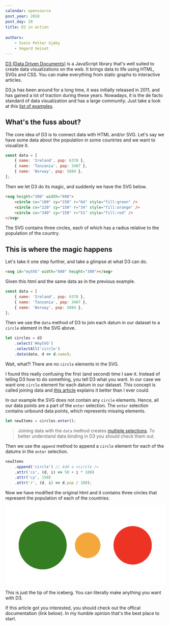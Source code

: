 ```yaml
---
calendar: opensource
post_year: 2018
post_day: 20
title: D3 in action

authors:
    - Svein Petter Gjøby
    - Vegard Veiset
---
```


[D3 (Data Driven Documents)](https://d3js.org/) is a JavaScript library that's well suited to create data visualizations on the web. It brings data to life using HTML, SVGs and CSS. You can make everything from static graphs to interactive articles.

D3.js has been around for a long time, it was initially released in 2011, and has gained a lot of traction during these years. Nowadays, it is the de facto standard of data visualization and has a large community. Just take a look at this [list of examples](https://github.com/d3/d3/wiki/Gallery).

## What's the fuss about?

The core idea of D3 is to connect data with HTML and/or SVG. Let's say we have some data about the population in some countries and we want to visualize it.

```js
const data = [
    { name: 'Ireland', pop: 6378 },
    { name: 'Tanzania', pop: 3407 },
    { name: 'Norway', pop: 5084 },
];
```

Then we let D3 do its magic, and suddenly we have the SVG below.

```html
<svg height="300" width="600">
    <circle cx="100" cy="150" r="64" style="fill:green" />
    <circle cx="220" cy="150" r="34" style="fill:orange" />
    <circle cx="340" cy="150" r="51" style="fill:red" />
</svg>
```

The SVG contains three circles, each of which has a radius relative to the population of the country.

## This is where the magic happens

Let's take it one step further, and take a glimpse at what D3 can do.

```html
<svg id="mySVG" width="600" height="300"></svg>
```

Given this html and the same data as in the previous example.

```js
const data = [
    { name: 'Ireland', pop: 6378 },
    { name: 'Tanzania', pop: 3407 },
    { name: 'Norway', pop: 5084 },
];
```

Then we use the `data` method of D3 to join each datum in our dataset to a `circle` element in the SVG above.

```js
let circles = d3
    .select('#mySVG')
    .selectAll('circle')
    .data(data, d => d.name);
```

Wait, what?! There are no `circle` elements in the SVG.

I found this really confusing the first (and second) time I saw it. Instead of telling D3 how to do something, you tell D3 what you want. In our case we want one `circle` element for each datum in our dataset. This concept is called joining data and [this article](https://bost.ocks.org/mike/join/) explains it better than I ever could.

In our example the SVG does not contain any `circle` elements. Hence, all our data points are a part of the `enter` selection. The `enter` selection contains unbound data points, which represents missing elements.

```js
let newItems = circles.enter();
```

> Joining data with the `data` method creates [multiple selections](https://github.com/d3/d3-selection/blob/master/README.md#joining-data). To better understand data binding in D3 you should check them out.

Then we use the `append` method to append a `circle` element for each of the datums in the `enter` selection.

```js
newItems
    .append('circle') // Add a <circle />
    .attr('cx', (d, i) => 50 + i * 100)
    .attr('cy', 150)
    .attr('r', (d, i) => d.pop / 100);
```

Now we have modified the original html and it contains three circles that represent the population of each of the countries.

<img src="https://raw.githubusercontent.com/bekk/intro-til-d3/master/img/slides/svg-example.png" />

This is just the tip of the iceberg. You can literally make anything you want with D3.

If this article got you interested, you should check out the offical documentation (link below). In my humble opinion that's the best place to start.
